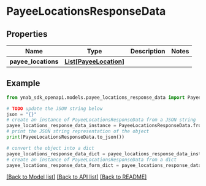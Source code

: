 # PayeeLocationsResponseData


## Properties

Name | Type | Description | Notes
------------ | ------------- | ------------- | -------------
**payee_locations** | [**List[PayeeLocation]**](PayeeLocation.md) |  | 

## Example

```python
from ynab_sdk_openapi.models.payee_locations_response_data import PayeeLocationsResponseData

# TODO update the JSON string below
json = "{}"
# create an instance of PayeeLocationsResponseData from a JSON string
payee_locations_response_data_instance = PayeeLocationsResponseData.from_json(json)
# print the JSON string representation of the object
print(PayeeLocationsResponseData.to_json())

# convert the object into a dict
payee_locations_response_data_dict = payee_locations_response_data_instance.to_dict()
# create an instance of PayeeLocationsResponseData from a dict
payee_locations_response_data_form_dict = payee_locations_response_data.from_dict(payee_locations_response_data_dict)
```
[[Back to Model list]](../README.md#documentation-for-models) [[Back to API list]](../README.md#documentation-for-api-endpoints) [[Back to README]](../README.md)



